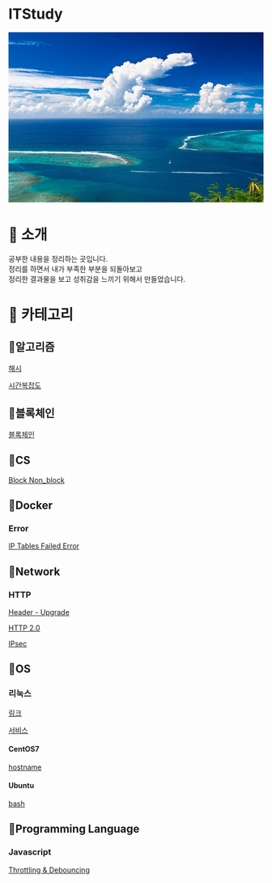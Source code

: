 # ITStudy
![sea](./sea.jpg)


# 📣 소개
공부한 내용을 정리하는 곳입니다.  
정리를 하면서 내가 부족한 부분을 되돌아보고  
정리한 결과물을 보고 성취감을 느끼기 위해서 만들었습니다.


# 🔎 카테고리
## 🔖알고리즘
[해시](https://github.com/jaegeunha94/ITStudy/tree/main/Algorithm/Hash)  

[시간복잡도](https://github.com/jaegeunha94/ITStudy/tree/main/Algorithm/Time%20Complexity)


## 🔖블록체인
[블록체인](https://github.com/jaegeunha94/ITStudy/tree/main/BlockChain)


## 🔖CS
[Block Non_block](https://github.com/jaegeunha94/ITStudy/tree/main/CS/Block_NonBlock)


## 🔖Docker
### Error
[IP Tables Failed Error](https://github.com/jaegeunha94/ITStudy/tree/main/Docker/Error/IPTables_Failed)


## 🔖Network
### HTTP
[Header - Upgrade](https://github.com/jaegeunha94/ITStudy/tree/090b4963b29b49c1f2d1f5e2f2ec6184d2cacb20/Network/HTTP/Header/Upgrade)

[HTTP 2.0](https://github.com/jaegeunha94/ITStudy/tree/main/Network/HTTP/HTTP2.0)

[IPsec](https://github.com/jaegeunha94/ITStudy/tree/main/Network/Security/IPsec)

## 🔖OS
### 리눅스
[링크](https://github.com/jaegeunha94/ITStudy/tree/main/OS/Linux/Link)

[서비스](https://github.com/jaegeunha94/ITStudy/tree/main/OS/Linux/Service)

#### CentOS7
[hostname](https://github.com/jaegeunha94/ITStudy/tree/main/OS/Linux/CentOS7/hostname)

#### Ubuntu
[bash](https://github.com/jaegeunha94/ITStudy/tree/main/OS/Linux/Ubuntu/Bash)


## 🔖Programming Language
### Javascript
[Throttling & Debouncing](https://github.com/jaegeunha94/ITStudy/tree/d3dc5e6d74de5094b3df649fd91d8ff5b07d29f0/ProgrammingLanguage/Javascript/Throttling_Debouncing)




